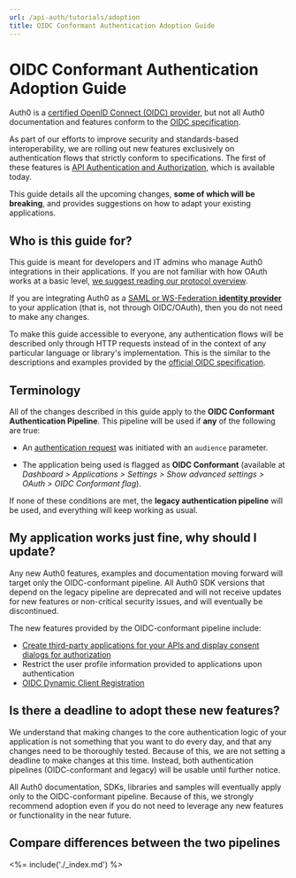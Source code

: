 ```yaml
---
url: /api-auth/tutorials/adoption
title: OIDC Conformant Authentication Adoption Guide
---
```


# OIDC Conformant Authentication Adoption Guide

Auth0 is a [certified OpenID Connect (OIDC) provider](http://openid.net/certification/), but not all Auth0 documentation and features conform to the [OIDC specification](http://openid.net/specs/openid-connect-core-1_0.html).

As part of our efforts to improve security and standards-based interoperability, we are rolling out new features exclusively on authentication flows that strictly conform to specifications. The first of these features is [API Authentication and Authorization](/api-auth), which is available today.

This guide details all the upcoming changes, **some of which will be breaking**, and provides suggestions on how to adapt your existing applications.

## Who is this guide for?

This guide is meant for developers and IT admins who manage Auth0 integrations in their applications. If you are not familiar with how OAuth works at a basic level, [we suggest reading our protocol overview](/protocols/oauth2).

If you are integrating Auth0 as a [SAML or WS-Federation **identity provider**](/saml-idp-generic) to your application (that is, not through OIDC/OAuth), then you do not need to make any changes.

To make this guide accessible to everyone, any authentication flows will be described only through HTTP requests instead of in the context of any particular language or library's implementation. This is the similar to the descriptions and examples provided by the [official OIDC specification](https://openid.net/specs/openid-connect-core-1_0.html).

## Terminology

All of the changes described in this guide apply to the **OIDC Conformant Authentication Pipeline**. This pipeline will be used if **any** of the following are true:

-   An [authentication request](/api/authentication#social) was initiated with an `audience` parameter.

-   The application being used is flagged as **OIDC Conformant** (available at _Dashboard > Applications > Settings > Show advanced settings > OAuth > OIDC Conformant flag_).

If none of these conditions are met, the **legacy authentication pipeline** will be used, and everything will keep working as usual.

## My application works just fine, why should I update?

Any new Auth0 features, examples and documentation moving forward will target only the OIDC-conformant pipeline. All Auth0 SDK versions that depend on the legacy pipeline are deprecated and will not receive updates for new features or non-critical security issues, and will eventually be discontinued.

The new features provided by the OIDC-conformant pipeline include:

* [Create third-party applications for your APIs and display consent dialogs for authorization](/api-auth/user-consent)
* Restrict the user profile information provided to applications upon authentication
* [OIDC Dynamic Client Registration](/api-auth/dynamic-client-registration)

## Is there a deadline to adopt these new features?

We understand that making changes to the core authentication logic of your application is not something that you want to do every day, and that any changes need to be thoroughly tested. Because of this, we are not setting a deadline to make changes at this time. Instead, both authentication pipelines (OIDC-conformant and legacy) will be usable until further notice.

All Auth0 documentation, SDKs, libraries and samples will eventually apply only to the OIDC-conformant pipeline. Because of this, we strongly recommend adoption even if you do not need to leverage any new features or functionality in the near future.

## Compare differences between the two pipelines

<%= include('./_index.md') %>
